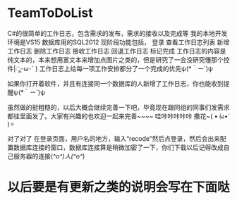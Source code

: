 # TeamToDoList
C#的很简单的工作日志，包含需求的发布，需求的接收以及完成等
我的本地开发环境是VS15
数据库用的SQL2012
现阶段功能包括，
    登录
    查看工作日志列表
    新增工作日志
    删除工作日志
    接收工作日志
    回退工作日志
    标记完成
工作日志的内容是纯文本的，本来想用富文本来增加点图片之类的，但是研究了一会没研究懂那个控件|ू･ω･` )
工作日志上给每一项工作安排都分了一个完成的优先ψ(*｀ー´)ψ

如果你打开着软件，并且有连接同一个数据库的人新增了工作日志，你也能收到提醒ψ(*｀ー´)ψ

虽然做的挺粗糙的，以后大概会继续完善一下吧，毕竟现在跟同组的同事们发需求都往里面发了。大家有兴趣的也欢迎一起来完善~~~~
哇咔咔咔咔咔
撒花~( • ̀ω•́ )✧

对了对了
在登录页面，用户名的地方，输入“recode”然后点登录，然后会出来配置数据库连接的窗口，数据库连接算是稍微加密了一下，你们下载以后记得改成自己服务器的连接(*^o^)人(^o^*)

以后要是有更新之类的说明会写在下面哒
====================================================================================================================